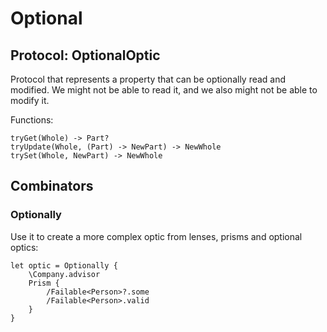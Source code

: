 # Optional

## Protocol: OptionalOptic

Protocol that represents a property that can be optionally read and modified. We might not be able to read it, and we also might not be able to modify it.

Functions:

```
tryGet(Whole) -> Part?
tryUpdate(Whole, (Part) -> NewPart) -> NewWhole
trySet(Whole, NewPart) -> NewWhole
```

## Combinators

### Optionally

Use it to create a more complex optic from lenses, prisms and optional optics:

```
let optic = Optionally {
	\Company.advisor
	Prism {
		/Failable<Person>?.some
		/Failable<Person>.valid
	}
}
```
